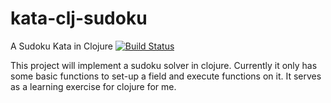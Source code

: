 kata-clj-sudoku
===============

A Sudoku Kata in Clojure
[![Build Status](https://travis-ci.org/oxytu/kata-clj-sudoku.svg)](http://travis-ci.org/oxytu/kata-clj-sudoku)


This project will implement a sudoku solver in clojure.
Currently it only has some basic functions to set-up a field and execute functions
on it. It serves as a learning exercise for clojure for me.
